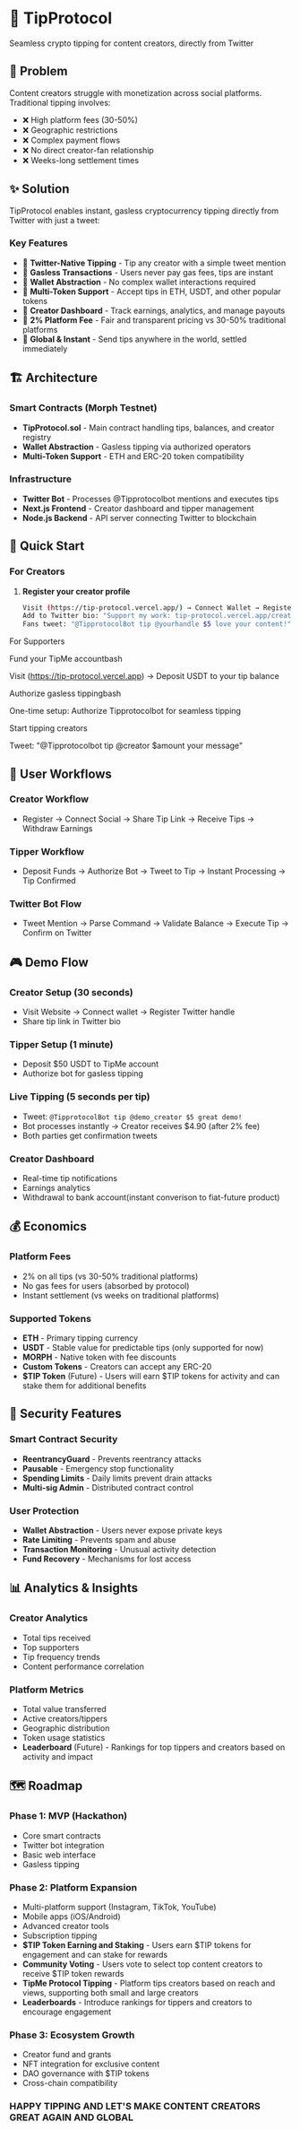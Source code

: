# 🚀 TipProtocol
Seamless crypto tipping for content creators, directly from Twitter

## 🎯 Problem
Content creators struggle with monetization across social platforms. Traditional tipping involves:

- ❌ High platform fees (30-50%)
- ❌ Geographic restrictions
- ❌ Complex payment flows
- ❌ No direct creator-fan relationship
- ❌ Weeks-long settlement times

## ✨ Solution
TipProtocol enables instant, gasless cryptocurrency tipping directly from Twitter with just a tweet:


### Key Features
- 🔹 **Twitter-Native Tipping** - Tip any creator with a simple tweet mention
- 🔹 **Gasless Transactions** - Users never pay gas fees, tips are instant
- 🔹 **Wallet Abstraction** - No complex wallet interactions required
- 🔹 **Multi-Token Support** - Accept tips in ETH, USDT, and other popular tokens
- 🔹 **Creator Dashboard** - Track earnings, analytics, and manage payouts
- 🔹 **2% Platform Fee** - Fair and transparent pricing vs 30-50% traditional platforms
- 🔹 **Global & Instant** - Send tips anywhere in the world, settled immediately

## 🏗️ Architecture
### Smart Contracts (Morph Testnet)
- **TipProtocol.sol** - Main contract handling tips, balances, and creator registry
- **Wallet Abstraction** - Gasless tipping via authorized operators
- **Multi-Token Support** - ETH and ERC-20 token compatibility

### Infrastructure
- **Twitter Bot** - Processes @Tipprotocolbot mentions and executes tips
- **Next.js Frontend** - Creator dashboard and tipper management
- **Node.js Backend** - API server connecting Twitter to blockchain


## 🚀 Quick Start
### For Creators
1. **Register your creator profile**
   ```bash
   Visit (https://tip-protocol.vercel.app/) → Connect Wallet → Register with Twitter handle
   Add to Twitter bio: "Support my work: tip-protocol.vercel.app/creator/yourhandle/" (no native profile link yet)
   Fans tweet: "@TipprotocolBot tip @yourhandle $5 love your content!"

For Supporters
   
Fund your TipMe accountbash

Visit (https://tip-protocol.vercel.app) → Deposit USDT to your tip balance

Authorize gasless tippingbash

One-time setup: Authorize Tipprotocolbot for seamless tipping

Start tipping creators

Tweet: "@Tipprotocolbot tip @creator $amount your message"


## 📱 User Workflows

### Creator Workflow
- Register → Connect Social → Share Tip Link → Receive Tips → Withdraw Earnings

### Tipper Workflow
- Deposit Funds → Authorize Bot → Tweet to Tip → Instant Processing → Tip Confirmed

### Twitter Bot Flow
- Tweet Mention → Parse Command → Validate Balance → Execute Tip → Confirm on Twitter

## 🎮 Demo Flow

### Creator Setup (30 seconds)
- Visit Website → Connect wallet → Register Twitter handle
- Share tip link in Twitter bio

### Tipper Setup (1 minute)
- Deposit $50 USDT to TipMe account
- Authorize bot for gasless tipping

### Live Tipping (5 seconds per tip)
- Tweet: `@TipprotocolBot tip @demo_creator $5 great demo!`
- Bot processes instantly → Creator receives $4.90 (after 2% fee)
- Both parties get confirmation tweets

### Creator Dashboard
- Real-time tip notifications
- Earnings analytics
- Withdrawal to bank account(instant converison to fiat-future product)

## 💰 Economics

### Platform Fees
- 2% on all tips (vs 30-50% traditional platforms)
- No gas fees for users (absorbed by protocol)
- Instant settlement (vs weeks on traditional platforms)

### Supported Tokens
- **ETH** - Primary tipping currency
- **USDT** - Stable value for predictable tips (only supported for now)
- **MORPH** - Native token with fee discounts
- **Custom Tokens** - Creators can accept any ERC-20
- **$TIP Token** (Future) - Users will earn $TIP tokens for activity and can stake them for additional benefits

## 🔐 Security Features

### Smart Contract Security
- **ReentrancyGuard** - Prevents reentrancy attacks
- **Pausable** - Emergency stop functionality
- **Spending Limits** - Daily limits prevent drain attacks
- **Multi-sig Admin** - Distributed contract control

### User Protection
- **Wallet Abstraction** - Users never expose private keys
- **Rate Limiting** - Prevents spam and abuse
- **Transaction Monitoring** - Unusual activity detection
- **Fund Recovery** - Mechanisms for lost access

## 📊 Analytics & Insights

### Creator Analytics
- Total tips received
- Top supporters
- Tip frequency trends
- Content performance correlation

### Platform Metrics
- Total value transferred
- Active creators/tippers
- Geographic distribution
- Token usage statistics
- **Leaderboard** (Future) - Rankings for top tippers and creators based on activity and impact

## 🗺️ Roadmap

### Phase 1: MVP (Hackathon)
- Core smart contracts
- Twitter bot integration
- Basic web interface
- Gasless tipping

### Phase 2: Platform Expansion
- Multi-platform support (Instagram, TikTok, YouTube)
- Mobile apps (iOS/Android)
- Advanced creator tools
- Subscription tipping
- **$TIP Token Earning and Staking** - Users earn $TIP tokens for engagement and can stake for rewards
- **Community Voting** - Users vote to select top content creators to receive $TIP token rewards
- **TipMe Protocol Tipping** - Platform tips creators based on reach and views, supporting both small and large creators
- **Leaderboards** - Introduce rankings for tippers and creators to encourage engagement

### Phase 3: Ecosystem Growth
- Creator fund and grants
- NFT integration for exclusive content
- DAO governance with $TIP tokens
- Cross-chain compatibility

### HAPPY TIPPING AND LET'S MAKE CONTENT CREATORS GREAT AGAIN AND GLOBAL